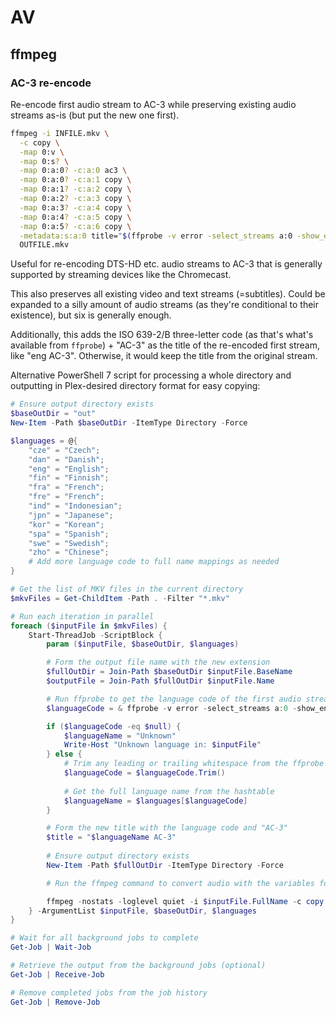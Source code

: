# AV

## ffmpeg

### AC-3 re-encode

Re-encode first audio stream to AC-3 while preserving existing audio streams as-is (but put the new one first).

```sh
ffmpeg -i INFILE.mkv \
  -c copy \
  -map 0:v \
  -map 0:s? \
  -map 0:a:0? -c:a:0 ac3 \
  -map 0:a:0? -c:a:1 copy \
  -map 0:a:1? -c:a:2 copy \
  -map 0:a:2? -c:a:3 copy \
  -map 0:a:3? -c:a:4 copy \
  -map 0:a:4? -c:a:5 copy \
  -map 0:a:5? -c:a:6 copy \
  -metadata:s:a:0 title="$(ffprobe -v error -select_streams a:0 -show_entries stream_tags=language -of default=nw=1:nk=1 INFILE.mkv) AC-3"
  OUTFILE.mkv
```

Useful for re-encoding DTS-HD etc. audio streams to AC-3 that is generally supported by streaming devices like the Chromecast.

This also preserves all existing video and text streams (=subtitles). Could be expanded to a silly amount of audio streams (as
they're conditional to their existence), but six is generally enough.

Additionally, this adds the ISO 639-2/B three-letter code (as that's what's available from `ffprobe`) + "AC-3" as the title of the re-encoded first stream, like "eng AC-3".
Otherwise, it would keep the title from the original stream.

Alternative PowerShell 7 script for processing a whole directory and outputting in Plex-desired directory format for easy copying:

```powershell
# Ensure output directory exists
$baseOutDir = "out"
New-Item -Path $baseOutDir -ItemType Directory -Force

$languages = @{
    "cze" = "Czech";
    "dan" = "Danish";
    "eng" = "English";
    "fin" = "Finnish";
    "fra" = "French";
    "fre" = "French";
    "ind" = "Indonesian";
    "jpn" = "Japanese";
    "kor" = "Korean";
    "spa" = "Spanish";
    "swe" = "Swedish";
    "zho" = "Chinese";
    # Add more language code to full name mappings as needed
}

# Get the list of MKV files in the current directory
$mkvFiles = Get-ChildItem -Path . -Filter "*.mkv"

# Run each iteration in parallel
foreach ($inputFile in $mkvFiles) {
    Start-ThreadJob -ScriptBlock {
        param ($inputFile, $baseOutDir, $languages)

		# Form the output file name with the new extension
		$fullOutDir = Join-Path $baseOutDir $inputFile.BaseName
		$outputFile = Join-Path $fullOutDir $inputFile.Name

		# Run ffprobe to get the language code of the first audio stream and store the output in a variable
		$languageCode = & ffprobe -v error -select_streams a:0 -show_entries stream_tags=language -of default=nw=1:nk=1 $inputFile.FullName

		if ($languageCode -eq $null) {
			$languageName = "Unknown"
			Write-Host "Unknown language in: $inputFile"
		} else {
			# Trim any leading or trailing whitespace from the ffprobe output
			$languageCode = $languageCode.Trim()
			
			# Get the full language name from the hashtable
			$languageName = $languages[$languageCode]
		}

		# Form the new title with the language code and "AC-3"
		$title = "$languageName AC-3"
		
		# Ensure output directory exists
		New-Item -Path $fullOutDir -ItemType Directory -Force

		# Run the ffmpeg command to convert audio with the variables for input and output filenames

		ffmpeg -nostats -loglevel quiet -i $inputFile.FullName -c copy -map 0:v -map 0:s? -map 0:a:0? -c:a:0 ac3 -map 0:a:0? -c:a:1 copy -map 0:a:1? -c:a:2 copy -map 0:a:2? -c:a:3 copy -map 0:a:3? -c:a:4 copy -map 0:a:4? -c:a:5 copy -map 0:a:5? -c:a:6 copy -metadata:s:a:0 title=$title $outputFile
    } -ArgumentList $inputFile, $baseOutDir, $languages
}

# Wait for all background jobs to complete
Get-Job | Wait-Job

# Retrieve the output from the background jobs (optional)
Get-Job | Receive-Job

# Remove completed jobs from the job history
Get-Job | Remove-Job
```
